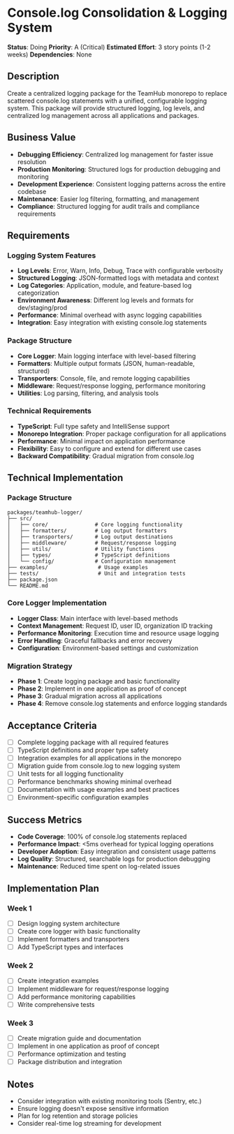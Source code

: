# Console.log Consolidation & Logging System

**Status**: Doing
**Priority**: A (Critical)
**Estimated Effort**: 3 story points (1-2 weeks)
**Dependencies**: None

## Description

Create a centralized logging package for the TeamHub monorepo to replace scattered console.log statements with a unified, configurable logging system. This package will provide structured logging, log levels, and centralized log management across all applications and packages.

## Business Value

- **Debugging Efficiency**: Centralized log management for faster issue resolution
- **Production Monitoring**: Structured logs for production debugging and monitoring
- **Development Experience**: Consistent logging patterns across the entire codebase
- **Maintenance**: Easier log filtering, formatting, and management
- **Compliance**: Structured logging for audit trails and compliance requirements

## Requirements

### Logging System Features

- **Log Levels**: Error, Warn, Info, Debug, Trace with configurable verbosity
- **Structured Logging**: JSON-formatted logs with metadata and context
- **Log Categories**: Application, module, and feature-based log categorization
- **Environment Awareness**: Different log levels and formats for dev/staging/prod
- **Performance**: Minimal overhead with async logging capabilities
- **Integration**: Easy integration with existing console.log statements

### Package Structure

- **Core Logger**: Main logging interface with level-based filtering
- **Formatters**: Multiple output formats (JSON, human-readable, structured)
- **Transporters**: Console, file, and remote logging capabilities
- **Middleware**: Request/response logging, performance monitoring
- **Utilities**: Log parsing, filtering, and analysis tools

### Technical Requirements

- **TypeScript**: Full type safety and IntelliSense support
- **Monorepo Integration**: Proper package configuration for all applications
- **Performance**: Minimal impact on application performance
- **Flexibility**: Easy to configure and extend for different use cases
- **Backward Compatibility**: Gradual migration from console.log

## Technical Implementation

### Package Structure

```
packages/teamhub-logger/
├── src/
│   ├── core/               # Core logging functionality
│   ├── formatters/         # Log output formatters
│   ├── transporters/       # Log output destinations
│   ├── middleware/         # Request/response logging
│   ├── utils/              # Utility functions
│   ├── types/              # TypeScript definitions
│   └── config/             # Configuration management
├── examples/                # Usage examples
├── tests/                   # Unit and integration tests
├── package.json
└── README.md
```

### Core Logger Implementation

- **Logger Class**: Main interface with level-based methods
- **Context Management**: Request ID, user ID, organization ID tracking
- **Performance Monitoring**: Execution time and resource usage logging
- **Error Handling**: Graceful fallbacks and error recovery
- **Configuration**: Environment-based settings and customization

### Migration Strategy

- **Phase 1**: Create logging package and basic functionality
- **Phase 2**: Implement in one application as proof of concept
- **Phase 3**: Gradual migration across all applications
- **Phase 4**: Remove console.log statements and enforce logging standards

## Acceptance Criteria

- [ ] Complete logging package with all required features
- [ ] TypeScript definitions and proper type safety
- [ ] Integration examples for all applications in the monorepo
- [ ] Migration guide from console.log to new logging system
- [ ] Unit tests for all logging functionality
- [ ] Performance benchmarks showing minimal overhead
- [ ] Documentation with usage examples and best practices
- [ ] Environment-specific configuration examples

## Success Metrics

- **Code Coverage**: 100% of console.log statements replaced
- **Performance Impact**: <5ms overhead for typical logging operations
- **Developer Adoption**: Easy integration and consistent usage patterns
- **Log Quality**: Structured, searchable logs for production debugging
- **Maintenance**: Reduced time spent on log-related issues

## Implementation Plan

### Week 1

- [ ] Design logging system architecture
- [ ] Create core logger with basic functionality
- [ ] Implement formatters and transporters
- [ ] Add TypeScript types and interfaces

### Week 2

- [ ] Create integration examples
- [ ] Implement middleware for request/response logging
- [ ] Add performance monitoring capabilities
- [ ] Write comprehensive tests

### Week 3

- [ ] Create migration guide and documentation
- [ ] Implement in one application as proof of concept
- [ ] Performance optimization and testing
- [ ] Package distribution and integration

## Notes

- Consider integration with existing monitoring tools (Sentry, etc.)
- Ensure logging doesn't expose sensitive information
- Plan for log retention and storage policies
- Consider real-time log streaming for development
